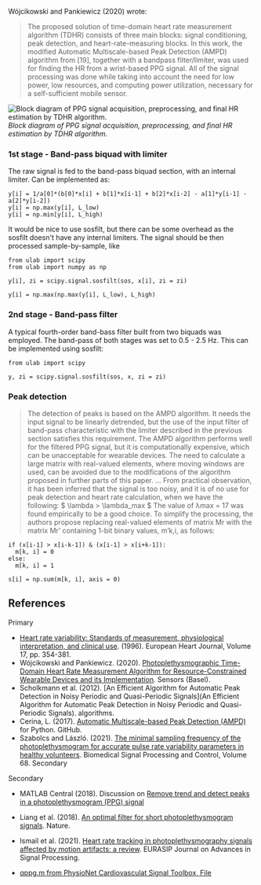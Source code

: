 Wójcikowski and Pankiewicz (2020) wrote:
> The proposed solution of time-domain heart rate measurement algorithm (TDHR) consists of three main blocks: signal conditioning, peak detection, and heart-rate-measuring blocks. In this work, the modified Automatic Multiscale-based Peak Detection (AMPD) algorithm from [19], together with a bandpass filter/limiter, was used for finding the HR from a wrist-based PPG signal. All of the signal processing was done while taking into account the need for low power, low resources, and computing power utilization, necessary for a self-sufficient mobile sensor.

![Block diagram of PPG signal acquisition, preprocessing, and final HR estimation by TDHR algorithm.](https://www.ncbi.nlm.nih.gov/pmc/articles/PMC7146569/bin/sensors-20-01783-g003.jpg)
<br>*Block diagram of PPG signal acquisition, preprocessing, and final HR estimation by TDHR algorithm.*

### 1st stage - Band-pass biquad with limiter
The raw signal is fed to the band-pass biquad section, with an internal limiter.
Can be implemented as:

```
y[i] = 1/a[0]*(b[0]*x[i] + b[1]*x[i-1] + b[2]*x[i-2] - a[1]*y[i-1] - a[2]*y[i-2])
y[i] = np.max(y[i], L_low)
y[i] = np.min[y[i], L_high)
```
It would be nice to use sosfilt, but there can be some overhead as the sosfilt doesn't have any internal limiters. 
The signal should be then processed sample-by-sample, like

```
from ulab import scipy
from ulab import numpy as np

y[i], zi = scipy.signal.sosfilt(sos, x[i], zi = zi)

y[i] = np.max(np.max(y[i], L_low), L_high)
```

### 2nd stage - Band-pass filter
A typical fourth-order band-bass filter built from two biquads was employed. The band-pass of both stages was set to 0.5 - 2.5 Hz.
This can be implemented using sosfilt:

```
from ulab import scipy

y, zi = scipy.signal.sosfilt(sos, x, zi = zi)
```

### Peak detection

> The detection of peaks is based on the AMPD algorithm.
> It needs the input signal to be linearly detrended, but the use of the input filter of band-pass characteristic with the limiter described in the previous section satisfies this requirement.
> The AMPD algorithm performs well for the filtered PPG signal, but it is computationally expensive, which can be unacceptable for wearable devices.
> The need to calculate a large matrix with real-valued elements, where moving windows are used, can be avoided due to the modifications of the algorithm proposed in further parts of this paper.
> ...
> From practical observation, it has been inferred that the signal is too noisy, and it is of no use for peak detection and heart rate calculation, when we have the following:
> $ \lambda > \lambda_max $
> The value of λmax = 17 was found empirically to be a good choice.
> To simplify the processing, the authors propose replacing real-valued elements of matrix Mr with the matrix Mr’ containing 1-bit binary values, m’k,i, as follows:

```
if (x[i-1] > x[i-k-1]) & (x[i-1] > x[i+k-1]):
  m[k, i] = 0
else:
  m[k, i] = 1

s[i] = np.sum(m[k, i], axis = 0)
```

## References

Primary

- [Heart rate variability: Standards of measurement, physiological interpretation, and clinical use](https://www.escardio.org/static-file/Escardio/Guidelines/Scientific-Statements/guidelines-Heart-Rate-Variability-FT-1996.pdf). (1996). European Heart Journal, Volume 17, pp. 354-381.
- Wójcikowski and Pankiewicz. (2020). [Photoplethysmographic Time-Domain Heart Rate Measurement Algorithm for Resource-Constrained Wearable Devices and its Implementation](https://www.ncbi.nlm.nih.gov/pmc/articles/PMC7146569/). Sensors (Basel).
- Scholkmann et al. (2012). [An Efficient Algorithm for Automatic Peak Detection in Noisy Periodic and Quasi-Periodic Signals](An Efficient Algorithm for Automatic Peak Detection in Noisy Periodic and Quasi-Periodic Signals). algorithms.
- Cerina, L. (2017). [Automatic Multiscale-based Peak Detection (AMPD)](https://github.com/LucaCerina/ampdLib) for Python. GitHub.
- Szabolcs and László. (2021). [The minimal sampling frequency of the photoplethysmogram for accurate pulse rate variability parameters in healthy volunteers](https://www.sciencedirect.com/science/article/pii/S1746809421001865). Biomedical Signal Processing and Control, Volume 68.
Secondary

Secondary

- MATLAB Central (2018). Discussion on [Remove trend and detect peaks in a photoplethysmogram (PPG) signal](https://se.mathworks.com/matlabcentral/answers/380879-remove-trend-and-detect-peaks-in-a-photoplethysmogram-ppg-signal)
- Liang et al. (2018). [An optimal filter for short photoplethysmogram signals](https://www.nature.com/articles/sdata201876). Nature.
- Ismail et al. (2021). [Heart rate tracking in photoplethysmography signals affected by motion artifacts: a review](https://asp-eurasipjournals.springeropen.com/articles/10.1186/s13634-020-00714-2). EURASIP Journal on Advances in Signal Processing.

- [qppg.m from PhysioNet Cardiovasculat Signal Toolbox, File](https://moodle.frankfurt-university.de/mod/resource/view.php?id=473220)
